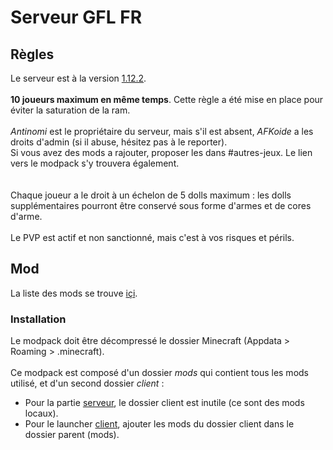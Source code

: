 # Serveur GFL FR

## Règles

Le serveur est à la version <u>1.12.2</u>.<br />
<br />
**10 joueurs maximum en même temps**. Cette règle a été mise en place pour éviter la saturation de la ram.<br />
<br />
*Antinomi* est le propriétaire du serveur, mais s'il est absent, *AFKoide* a les droits d'admin (si il abuse, hésitez pas à le reporter).<br />
Si vous avez des mods a rajouter, proposer les dans #autres-jeux. Le lien vers le modpack s'y trouvera également.<br />
<br />
<br />
Chaque joueur a le droit à un échelon de 5 dolls maximum : les dolls supplémentaires pourront être conservé sous forme d'armes et de cores d'arme.<br />
<br />
Le PVP est actif et non sanctionné, mais c'est à vos risques et périls.<br /> 

## Mod

La liste des mods se trouve [içi](https://afkoide.github.io/GFL_FR/).

### Installation

Le modpack doit être décompressé le dossier Minecraft (Appdata > Roaming > .minecraft).<br />
<br />
Ce modpack est composé d'un dossier *mods* qui contient tous les mods utilisé, et d'un second dossier *client* : <br />
- Pour la partie <u>serveur</u>, le dossier client est inutile (ce sont des mods locaux).
- Pour le launcher <u>client</u>, ajouter les mods du dossier client dans le dossier parent (mods).

